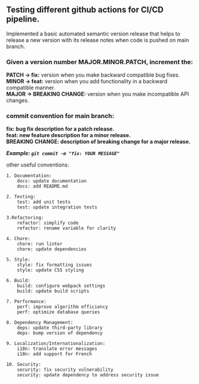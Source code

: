 ## Testing different github actions for CI/CD pipeline.
Implemented a basic automated semantic version release that helps to release a new version with its release notes when code is pushed on main branch.

### Given a version number MAJOR.MINOR.PATCH, increment the:
  **PATCH -> fix:** version when you make backward compatible bug fixes.\
  **MINOR -> feat:** version when you add functionality in a backward compatible manner.\
  **MAJOR -> BREAKING CHANGE:** version when you make incompatible API changes.

### commit convention for main branch:
  **fix: bug fix description for a patch release.   
  feat: new feature description for a minor release.   
  BREAKING CHANGE: description of breaking change for a major release.**

  ***Example: ```git commit -m "fix: YOUR MESSAGE"```***


  other useful conventions:

    1. Documentation:
        docs: update documentation
        docs: add README.md
        
    2. Testing:
        test: add unit tests
        test: update integration tests
    
    3.Refactoring:
        refactor: simplify code
        refactor: rename variable for clarity
        
    4. Chore:
        chore: run linter
        chore: update dependencies
    
    5. Style:
        style: fix formatting issues
        style: update CSS styling
    
    6. Build:
        build: configure webpack settings
        build: update build scripts
    
    7. Performance:
        perf: improve algorithm efficiency
        perf: optimize database queries
    
    8. Dependency Management:
        deps: update third-party library
        deps: bump version of dependency
        
    9. Localization/Internationalization:
        i18n: translate error messages
        i18n: add support for French
    
    10. Security:
        security: fix security vulnerability
        security: update dependency to address security issue

  
